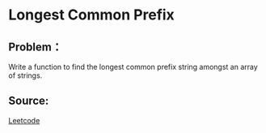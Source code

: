 # Longest Common Prefix

## Problem：

<div class="question-content">
 <p>
 </p>
 <p>
  Write a function to find the longest common prefix string amongst an array of strings.
 </p>
</div>


## Source:
[Leetcode](https://leetcode.com/problems/longest-common-prefix/)
